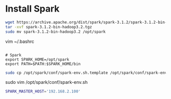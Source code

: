 
# Install Spark
```sh
wget https://archive.apache.org/dist/spark/spark-3.1.2/spark-3.1.2-bin-hadoop3.2.tgz
tar -xvf spark-3.1.2-bin-hadoop3.2.tgz 
sudo mv spark-3.1.2-bin-hadoop3.2 /opt/spark
```

vim ~/.bashrc
```bashrc

# Spark
export SPARK_HOME=/opt/spark
export PATH=$PATH:$SPARK_HOME/bin
```


```sh
sudo cp /opt/spark/conf/spark-env.sh.template /opt/spark/conf/spark-env.sh

```

sudo vim /opt/spark/conf/spark-env.sh
```sh
SPARK_MASTER_HOST='192.168.2.100'
```

